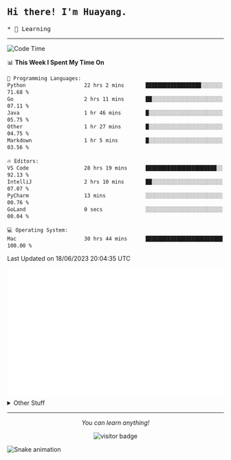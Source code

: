 <h2>
    <samp>Hi there! I'm Huayang.</samp>
</h2>
<p>
    <samp>
        * 🧐 Learning
    </samp>
</p>

<hr>

<!--START_SECTION:waka-->
![Code Time](http://img.shields.io/badge/Code%20Time-968%20hrs%208%20mins-blue)

📊 **This Week I Spent My Time On** 

```text
💬 Programming Languages: 
Python                   22 hrs 2 mins       ██████████████████░░░░░░░   71.68 % 
Go                       2 hrs 11 mins       ██░░░░░░░░░░░░░░░░░░░░░░░   07.11 % 
Java                     1 hr 46 mins        █░░░░░░░░░░░░░░░░░░░░░░░░   05.75 % 
Other                    1 hr 27 mins        █░░░░░░░░░░░░░░░░░░░░░░░░   04.75 % 
Markdown                 1 hr 5 mins         █░░░░░░░░░░░░░░░░░░░░░░░░   03.56 % 

🔥 Editors: 
VS Code                  28 hrs 19 mins      ███████████████████████░░   92.13 % 
IntelliJ                 2 hrs 10 mins       ██░░░░░░░░░░░░░░░░░░░░░░░   07.07 % 
PyCharm                  13 mins             ░░░░░░░░░░░░░░░░░░░░░░░░░   00.76 % 
GoLand                   0 secs              ░░░░░░░░░░░░░░░░░░░░░░░░░   00.04 % 

💻 Operating System: 
Mac                      30 hrs 44 mins      █████████████████████████   100.00 % 
```


 Last Updated on 18/06/2023 20:04:35 UTC
<!--END_SECTION:waka-->

<picture>
    <img src="/github-metrics.svg" alt="github metrics" style='visibility:visible'>
</picture>

<details>
  <summary>Other Stuff</summary>
  <br />
<!--   
  <p align="left">
    <img height="180em" src="https://github-readme-streak-stats.herokuapp.com/?user=GuillaumeFalourd" />
    
  </p> -->

  * 🏆 Some GitHub statistical reports:
  
  <img width="100%" src="https://github-profile-trophy.vercel.app/?username=xmchxup&column=7">
  <p align="left">  
    <img height="180em" src="https://github-readme-stats.vercel.app/api?username=xmchxup&hide_border=true&show_icons=true&include_all_commits=true&bg_color=0,EC6C6C,FFD479,FFFC79,73FA79&theme=graywhite&locale=en" />
    <img height="180em" src="https://github-readme-stats.vercel.app/api/top-langs/?username=xmchxup&hide=css,scss,html&langs_count=8&hide_border=true&layout=compact&bg_color=0,73FA79,73FDFF,D783FF&theme=graywhite&locale=en" />
  </p>
  
  <img width="100%" src="https://github-profile-summary-cards.vercel.app/api/cards/profile-details?username=xmchxup&theme=github" />
 
</a>
</details>
<hr>
<p align="center">
    <i>You can learn anything!</i>
    <p align="center">
        <img src="https://visitor-badge.laobi.icu/badge?page_id=xmchxup" alt="visitor badge"/>       
    </p>
</p>

![Snake animation](https://github.com/XmchxUp/XmchxUp/blob/output/github-contribution-grid-snake.gif)



